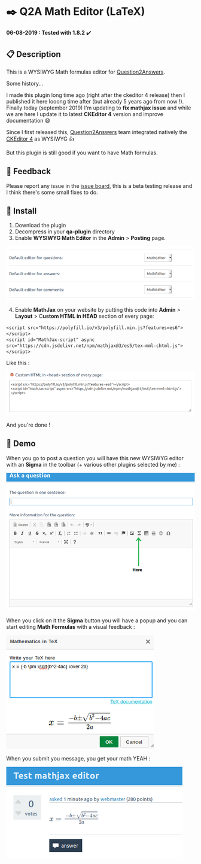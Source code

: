 # :black_nib: Q2A Math Editor (LaTeX)

**06-08-2019 : Tested with 1.8.2** :heavy_check_mark:

## :clipboard: Description

This is a WYSIWYG Math formulas editor for [Question2Answers](https://www.question2answer.org/). 
 
Some history...

I made this plugin long time ago (right after the ckeditor 4 release) then I published it here looong time after (but already 5 years ago from now !). Finally today (september 2019) I'm updating to **fix mathjax issue** and while we are here I update it to latest **CKEditor 4** version and improve documentation :smile:  

Since I first released this, [Question2Answers](https://www.question2answer.org/) team integrated natively the [CKEditor 4](https://github.com/ckeditor/ckeditor-dev) as WYSIWYG :thumbsup:

But this plugin is still good if you want to have Math formulas.


## :speech_balloon: Feedback

Please report any issue in the [issue board](https://github.com/thibaultduponchelle/q2a-ckeditor-latex/issues), this is a beta testing release and I think there's some small fixes to do.


## :carousel_horse: Install 

1. Download the plugin
2. Decompress in your **qa-plugin** directory
3. Enable **WYSIWYG Math Editor** in the **Admin** > **Posting** page.

![](screenies/matheditors.png)

4. Enable **MathJax** on your website by putting this code into **Admin** > **Layout** > C**ustom HTML in HEAD** section of every page:

```
<script src="https://polyfill.io/v3/polyfill.min.js?features=es6"></script>
<script id="MathJax-script" async src="https://cdn.jsdelivr.net/npm/mathjax@3/es5/tex-mml-chtml.js"></script>
```

Like this : 

![](screenies/customhtml.png)

And you're done !

## :rainbow: Demo

When you go to post a question you will have this new WYSIWYG editor with an **Sigma** in the toolbar (+ various other plugins selected by me) : 

![](screenies/editor.png)

When you click on it the **Sigma** button you will have a popup and you can start editing **Math Formulas** with a visual feedback : 

![](screenies/editmath.png)

When you submit you message, you get your math YEAH : 

![](screenies/yeah.png)
